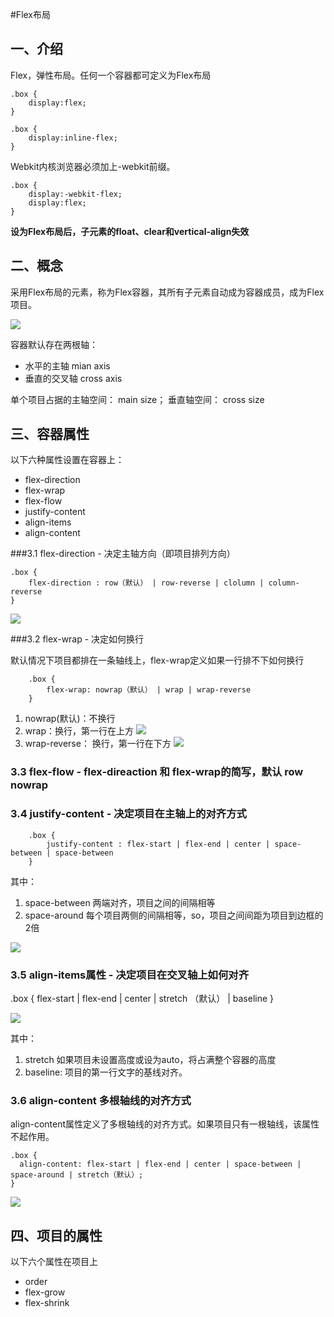 #Flex布局

## 一、介绍

Flex，弹性布局。任何一个容器都可定义为Flex布局


```
.box {
	display:flex;
}

.box {
	display:inline-flex;
}
```
Webkit内核浏览器必须加上-webkit前缀。

```
.box {
	display:-webkit-flex;
	display:flex;
}
```

**设为Flex布局后，子元素的float、clear和vertical-align失效**


## 二、概念

采用Flex布局的元素，称为Flex容器，其所有子元素自动成为容器成员，成为Flex项目。

![](main.png)

容器默认存在两根轴： 

*  水平的主轴 mian axis
*  垂直的交叉轴 cross axis

单个项目占据的主轴空间： main size； 垂直轴空间： cross size  
  

## 三、容器属性

以下六种属性设置在容器上：

* flex-direction
* flex-wrap
* flex-flow
* justify-content
* align-items
* align-content

###3.1 flex-direction  -   决定主轴方向（即项目排列方向）

```
.box {
	flex-direction : row（默认） | row-reverse | clolumn | column-reverse
}
```

![](flex-direction.png)


###3.2 flex-wrap  - 决定如何换行

默认情况下项目都排在一条轴线上，flex-wrap定义如果一行排不下如何换行

```
	.box {
		flex-wrap: nowrap（默认） | wrap | wrap-reverse
	}

```

1. nowrap(默认)：不换行
2. wrap：换行，第一行在上方
![](flex-wrap.jpg)
3. wrap-reverse： 换行，第一行在下方
![](flex-wrap-reverse.jpg)

### 3.3 flex-flow - flex-direaction 和 flex-wrap的简写，默认 row nowrap

### 3.4 justify-content  - 决定项目在主轴上的对齐方式

```
	.box {
		justify-content : flex-start | flex-end | center | space-between | space-between 
	}
```
其中：

1. space-between 两端对齐，项目之间的间隔相等
2. space-around 每个项目两侧的间隔相等，so，项目之间间距为项目到边框的2倍

![](justify-content.png)

### 3.5 align-items属性 - 决定项目在交叉轴上如何对齐

.box {
	flex-start | flex-end | center | stretch （默认） | baseline 
}

![](align-items.png)

其中：

1. stretch  如果项目未设置高度或设为auto，将占满整个容器的高度
2. baseline: 项目的第一行文字的基线对齐。


### 3.6 align-content 多根轴线的对齐方式

align-content属性定义了多根轴线的对齐方式。如果项目只有一根轴线，该属性不起作用。

```
.box {
  align-content: flex-start | flex-end | center | space-between | space-around | stretch（默认）;
}
```

![](align-content.png)


## 四、项目的属性

以下六个属性在项目上

* order
* flex-grow
* flex-shrink

